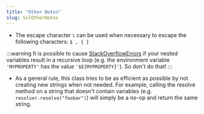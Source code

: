 ```yaml
---
title: "Other Notes"
slug: SvlOtherNotes
---
```


- The escape character `\` can be used when necessary to escape the following characters: `$ , { }` 

:::warning
It is possible to cause <a href="https://docs.oracle.com/en/java/javase/17/docs/api/java.base/java/lang/StackOverflowError.html" target="_blank">StackOverflowErrors</a> if your nested variables
result in a recursive loop (e.g. the environment variable `'MYPROPERTY'` has the value `'$E{MYPROPERTY}'`).
So don't do that!
:::

- As a general rule, this class tries to be as efficient as possible by not creating new strings when not needed.
  For example, calling the resolve method on a string that doesn't contain variables (e.g. `resolver.resolve("foobar")`)
  will simply be a no-op and return the same string.
